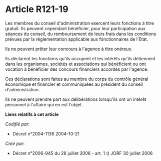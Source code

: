 # Article R121-19

Les membres du conseil d'administration exercent leurs fonctions à titre gratuit. Ils peuvent cependant bénéficier, pour leur
participation aux séances du conseil, du remboursement de leurs frais dans les conditions prévues par la réglementation
applicable aux fonctionnaires de l'Etat.

Ils ne peuvent prêter leur concours à l'agence à titre onéreux.

Ils déclarent les fonctions qu'ils occupent et les intérêts qu'ils détiennent dans les organismes, sociétés et associations
qui bénéficient ou ont vocation à bénéficier des concours financiers accordés par l'agence.

Ces déclarations sont faites au membre du corps du contrôle général économique et financier et communiquées au président du
conseil d'administration.

Ils ne peuvent prendre part aux délibérations lorsqu'ils ont un intérêt personnel à l'affaire qui en est l'objet.

**Liens relatifs à cet article**

_Codifié par_:

  - Décret n°2004-1136 2004-10-21

_Créé par_:

  - Décret n°2006-945 du 28 juillet 2006 - art. 1 () JORF 30 juillet 2006
